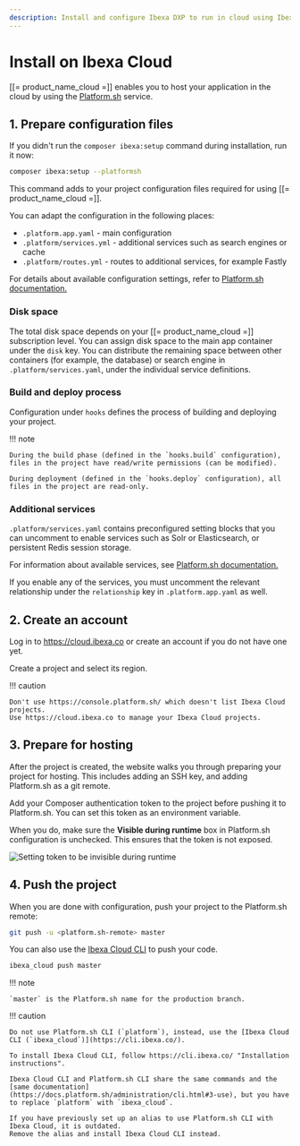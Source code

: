 ```yaml
---
description: Install and configure Ibexa DXP to run in cloud using Ibexa Cloud.
---
```


# Install on Ibexa Cloud

[[= product_name_cloud =]] enables you to host your application in the cloud by using the [Platform.sh](https://platform.sh/) service.

## 1. Prepare configuration files

If you didn't run the `composer ibexa:setup` command during installation, run it now:

``` bash
composer ibexa:setup --platformsh
```

This command adds to your project configuration files required for using [[= product_name_cloud =]].

You can adapt the configuration in the following places:

- `.platform.app.yaml` - main configuration
- `.platform/services.yml` - additional services such as search engines or cache
- `.platform/routes.yml` - routes to additional services, for example Fastly

For details about available configuration settings,
refer to [Platform.sh documentation.](https://docs.platform.sh/configuration/app.html)

### Disk space

The total disk space depends on your [[= product_name_cloud =]] subscription level.
You can assign disk space to the main app container under the `disk` key.
You can distribute the remaining space between other containers (for example, the database) or search engine
in `.platform/services.yaml`, under the individual service definitions.

### Build and deploy process

Configuration under `hooks` defines the process of building and deploying your project.

!!! note

    During the build phase (defined in the `hooks.build` configuration), files in the project have read/write permissions (can be modified).
    
    During deployment (defined in the `hooks.deploy` configuration), all files in the project are read-only.

### Additional services

`.platform/services.yaml` contains preconfigured setting blocks that you can uncomment
to enable services such as Solr or Elasticsearch, or persistent Redis session storage.

For information about available services,
see [Platform.sh documentation.](https://docs.platform.sh/configuration/services.html)

If you enable any of the services, you must uncomment the relevant relationship
under the `relationship` key in `.platform.app.yaml` as well.

## 2. Create an account

Log in to https://cloud.ibexa.co or create an account if you do not have one yet.

Create a project and select its region.

!!! caution

    Don't use https://console.platform.sh/ which doesn't list Ibexa Cloud projects.
    Use https://cloud.ibexa.co to manage your Ibexa Cloud projects.

## 3. Prepare for hosting

After the project is created, the website walks you through preparing your project for hosting.
This includes adding an SSH key, and adding Platform.sh as a git remote.

Add your Composer authentication token to the project before pushing it to Platform.sh.
You can set this token as an environment variable.

When you do, make sure the **Visible during runtime** box in Platform.sh configuration is unchecked.
This ensures that the token is not exposed.

![Setting token to be invisible during runtime](img/psh_addvariable.png)

## 4. Push the project

When you are done with configuration, push your project to the Platform.sh remote:

``` bash
git push -u <platform.sh-remote> master
```

You can also use the [Ibexa Cloud CLI](https://cli.ibexa.co/) to push your code.

``` bash
ibexa_cloud push master
```

!!! note

    `master` is the Platform.sh name for the production branch.

!!! caution

    Do not use Platform.sh CLI (`platform`), instead, use the [Ibexa Cloud CLI (`ibexa_cloud`)](https://cli.ibexa.co/).

    To install Ibexa Cloud CLI, follow https://cli.ibexa.co/ "Installation instructions".

    Ibexa Cloud CLI and Platform.sh CLI share the same commands and the [same documentation](https://docs.platform.sh/administration/cli.html#3-use), but you have to replace `platform` with `ibexa_cloud`.

    If you have previously set up an alias to use Platform.sh CLI with Ibexa Cloud, it is outdated.
    Remove the alias and install Ibexa Cloud CLI instead.
